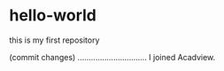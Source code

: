 # hello-world
this is my first repository

(commit changes)
...............................
I joined Acadview.
